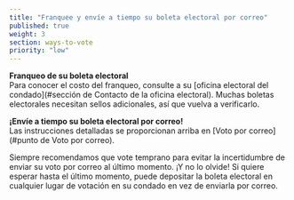```yaml
---
title: "Franquee y envíe a tiempo su boleta electoral por correo"
published: true
weight: 3
section: ways-to-vote
priority: "low"
---
```


**Franqueo de su boleta electoral**  
Para conocer el costo del franqueo, consulte a su [oficina electoral del condado](#sección de Contacto de la oficina electoral).  Muchas boletas electorales necesitan sellos adicionales, así que vuelva a verificarlo.  

**¡Envíe a tiempo su boleta electoral por correo!**  
Las instrucciones detalladas se proporcionan arriba en [Voto por correo](#punto de Voto por correo).  

Siempre recomendamos que vote temprano para evitar la incertidumbre de enviar su voto por correo al último momento.  ¡Y no lo olvide! Si quiere esperar hasta el último momento, puede depositar la boleta electoral en cualquier lugar de votación en su condado en vez de enviarla por correo.  
